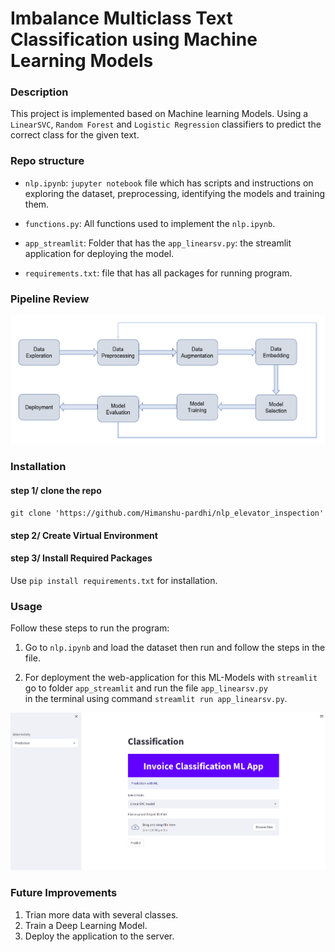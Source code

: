 # Imbalance Multiclass Text Classification using Machine Learning Models


### Description  
This project is implemented based on Machine learning Models. Using a `LinearSVC`, `Random Forest` and `Logistic Regression` classifiers to predict the correct class for the given text.    

### Repo structure  

* `nlp.ipynb`: `jupyter notebook` file which has scripts and instructions on exploring the dataset, preprocessing, identifying the models and training them.  

* `functions.py`: All functions used to implement the `nlp.ipynb`.  

* `app_streamlit`: Folder that has the `app_linearsv.py`: the streamlit application for deploying the model.  

* `requirements.txt`: file that has all packages for running program.


### Pipeline Review
![workflow](https://github.com/Himanshu-pardhi/nlp_elevator_inspection/blob/Rana/assets/nlp_workflow.png)

### Installation
#### step 1/ clone the repo
`git clone 'https://github.com/Himanshu-pardhi/nlp_elevator_inspection'`

#### step 2/ Create Virtual Environment

#### step 3/ Install Required Packages
Use `pip install requirements.txt` for installation.

### Usage  
Follow these steps to run the program:

1. Go to `nlp.ipynb` and load the dataset then run and follow the steps in the file.

2. For deployment the web-application for this ML-Models with `streamlit` go to folder `app_streamlit` and run the file `app_linearsv.py`  
in the terminal using command `streamlit run app_linearsv.py`.

![webapp](https://github.com/Himanshu-pardhi/nlp_elevator_inspection/blob/Rana/assets/streamlit1_img.png)


### Future Improvements  
1. Trian more data with several classes.  
2. Train a Deep Learning Model.  
3. Deploy the application to the server.


